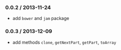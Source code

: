 ### 0.0.2 / 2013-11-24

* add `bower` and `jam` package

### 0.0.3 / 2013-12-09

* add methods `clone`, `getNextPart`, `getPart`, `toArray`
